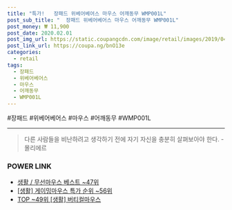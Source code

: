 ```yaml
--- 
title: "특가!   장패드 위베어베어스 마우스 어깨동무 WMP001L" 
post_sub_title: "  장패드 위베어베어스 마우스 어깨동무 WMP001L" 
post_money: ₩ 11,900 
post_date: 2020.02.01 
post_img_url: https://static.coupangcdn.com/image/retail/images/2019/04/04/1/3/b4870147-4473-441a-a970-5182c43670b6.jpg 
post_link_url: https://coupa.ng/bnO13e 
categories: 
  - retail 
tags: 
  - 장패드 
  - 위베어베어스 
  - 마우스 
  - 어깨동무 
  - WMP001L 
--- 
```

  #장패드 #위베어베어스 #마우스 #어깨동무 #WMP001L 
<hr> 

> 다른 사람들을 비난하려고 생각하기 전에 자기 자신을 충분히 살펴보아야 한다. - 몰리에르 


### POWER LINK

* <a href="https://blog.naver.com/santokki14/221785260245" target="_blank">생활 / 무선마우스 베스트 ~47위</a>
* <a href="https://blog.naver.com/sakai111/221785337277" target="_blank"> [생활] 게이밍마우스 특가 순위 ~56위</a>
* <a href="https://blog.naver.com/an0733/221788377073" target="_blank"> TOP ~49위 [생활] 버티컬마우스</a>
